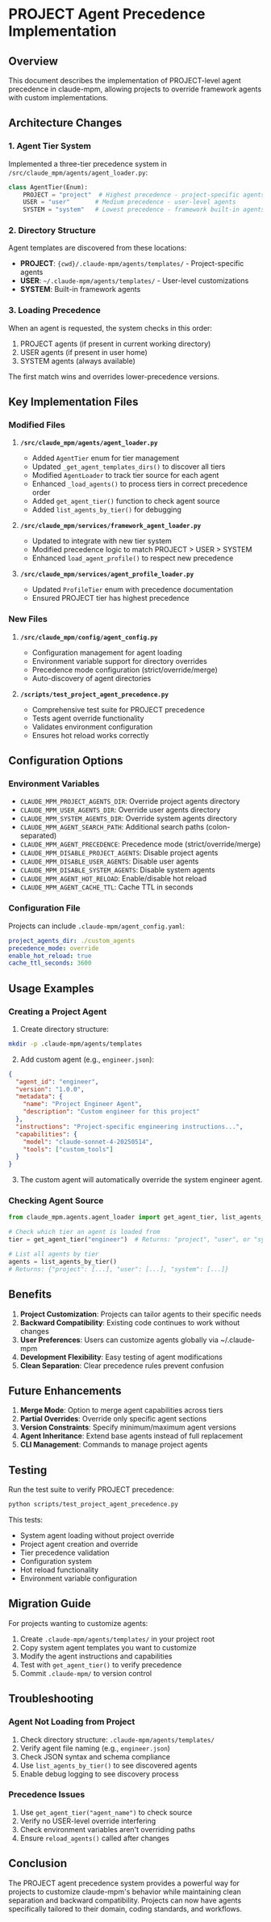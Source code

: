 # PROJECT Agent Precedence Implementation

## Overview

This document describes the implementation of PROJECT-level agent precedence in claude-mpm, allowing projects to override framework agents with custom implementations.

## Architecture Changes

### 1. Agent Tier System

Implemented a three-tier precedence system in `/src/claude_mpm/agents/agent_loader.py`:

```python
class AgentTier(Enum):
    PROJECT = "project"  # Highest precedence - project-specific agents
    USER = "user"       # Medium precedence - user-level agents  
    SYSTEM = "system"   # Lowest precedence - framework built-in agents
```

### 2. Directory Structure

Agent templates are discovered from these locations:

- **PROJECT**: `{cwd}/.claude-mpm/agents/templates/` - Project-specific agents
- **USER**: `~/.claude-mpm/agents/templates/` - User-level customizations
- **SYSTEM**: Built-in framework agents

### 3. Loading Precedence

When an agent is requested, the system checks in this order:
1. PROJECT agents (if present in current working directory)
2. USER agents (if present in user home)
3. SYSTEM agents (always available)

The first match wins and overrides lower-precedence versions.

## Key Implementation Files

### Modified Files

1. **`/src/claude_mpm/agents/agent_loader.py`**
   - Added `AgentTier` enum for tier management
   - Updated `_get_agent_templates_dirs()` to discover all tiers
   - Modified `AgentLoader` to track tier source for each agent
   - Enhanced `_load_agents()` to process tiers in correct precedence order
   - Added `get_agent_tier()` function to check agent source
   - Added `list_agents_by_tier()` for debugging

2. **`/src/claude_mpm/services/framework_agent_loader.py`**
   - Updated to integrate with new tier system
   - Modified precedence logic to match PROJECT > USER > SYSTEM
   - Enhanced `load_agent_profile()` to respect new precedence

3. **`/src/claude_mpm/services/agent_profile_loader.py`**
   - Updated `ProfileTier` enum with precedence documentation
   - Ensured PROJECT tier has highest precedence

### New Files

1. **`/src/claude_mpm/config/agent_config.py`**
   - Configuration management for agent loading
   - Environment variable support for directory overrides
   - Precedence mode configuration (strict/override/merge)
   - Auto-discovery of agent directories

2. **`/scripts/test_project_agent_precedence.py`**
   - Comprehensive test suite for PROJECT precedence
   - Tests agent override functionality
   - Validates environment configuration
   - Ensures hot reload works correctly

## Configuration Options

### Environment Variables

- `CLAUDE_MPM_PROJECT_AGENTS_DIR`: Override project agents directory
- `CLAUDE_MPM_USER_AGENTS_DIR`: Override user agents directory  
- `CLAUDE_MPM_SYSTEM_AGENTS_DIR`: Override system agents directory
- `CLAUDE_MPM_AGENT_SEARCH_PATH`: Additional search paths (colon-separated)
- `CLAUDE_MPM_AGENT_PRECEDENCE`: Precedence mode (strict/override/merge)
- `CLAUDE_MPM_DISABLE_PROJECT_AGENTS`: Disable project agents
- `CLAUDE_MPM_DISABLE_USER_AGENTS`: Disable user agents
- `CLAUDE_MPM_DISABLE_SYSTEM_AGENTS`: Disable system agents
- `CLAUDE_MPM_AGENT_HOT_RELOAD`: Enable/disable hot reload
- `CLAUDE_MPM_AGENT_CACHE_TTL`: Cache TTL in seconds

### Configuration File

Projects can include `.claude-mpm/agent_config.yaml`:

```yaml
project_agents_dir: ./custom_agents
precedence_mode: override
enable_hot_reload: true
cache_ttl_seconds: 3600
```

## Usage Examples

### Creating a Project Agent

1. Create directory structure:
```bash
mkdir -p .claude-mpm/agents/templates
```

2. Add custom agent (e.g., `engineer.json`):
```json
{
  "agent_id": "engineer",
  "version": "1.0.0",
  "metadata": {
    "name": "Project Engineer Agent",
    "description": "Custom engineer for this project"
  },
  "instructions": "Project-specific engineering instructions...",
  "capabilities": {
    "model": "claude-sonnet-4-20250514",
    "tools": ["custom_tools"]
  }
}
```

3. The custom agent will automatically override the system engineer agent.

### Checking Agent Source

```python
from claude_mpm.agents.agent_loader import get_agent_tier, list_agents_by_tier

# Check which tier an agent is loaded from
tier = get_agent_tier("engineer")  # Returns: "project", "user", or "system"

# List all agents by tier
agents = list_agents_by_tier()
# Returns: {"project": [...], "user": [...], "system": [...]}
```

## Benefits

1. **Project Customization**: Projects can tailor agents to their specific needs
2. **Backward Compatibility**: Existing code continues to work without changes
3. **User Preferences**: Users can customize agents globally via ~/.claude-mpm
4. **Development Flexibility**: Easy testing of agent modifications
5. **Clean Separation**: Clear precedence rules prevent confusion

## Future Enhancements

1. **Merge Mode**: Option to merge agent capabilities across tiers
2. **Partial Overrides**: Override only specific agent sections
3. **Version Constraints**: Specify minimum/maximum agent versions
4. **Agent Inheritance**: Extend base agents instead of full replacement
5. **CLI Management**: Commands to manage project agents

## Testing

Run the test suite to verify PROJECT precedence:

```bash
python scripts/test_project_agent_precedence.py
```

This tests:
- System agent loading without project override
- Project agent creation and override
- Tier precedence validation
- Configuration system
- Hot reload functionality
- Environment variable configuration

## Migration Guide

For projects wanting to customize agents:

1. Create `.claude-mpm/agents/templates/` in your project root
2. Copy system agent templates you want to customize
3. Modify the agent instructions and capabilities
4. Test with `get_agent_tier()` to verify precedence
5. Commit `.claude-mpm/` to version control

## Troubleshooting

### Agent Not Loading from Project

1. Check directory structure: `.claude-mpm/agents/templates/`
2. Verify agent file naming (e.g., `engineer.json`)
3. Check JSON syntax and schema compliance
4. Use `list_agents_by_tier()` to see discovered agents
5. Enable debug logging to see discovery process

### Precedence Issues

1. Use `get_agent_tier("agent_name")` to check source
2. Verify no USER-level override interfering
3. Check environment variables aren't overriding paths
4. Ensure `reload_agents()` called after changes

## Conclusion

The PROJECT agent precedence system provides a powerful way for projects to customize claude-mpm's behavior while maintaining clean separation and backward compatibility. Projects can now have agents specifically tailored to their domain, coding standards, and workflows.